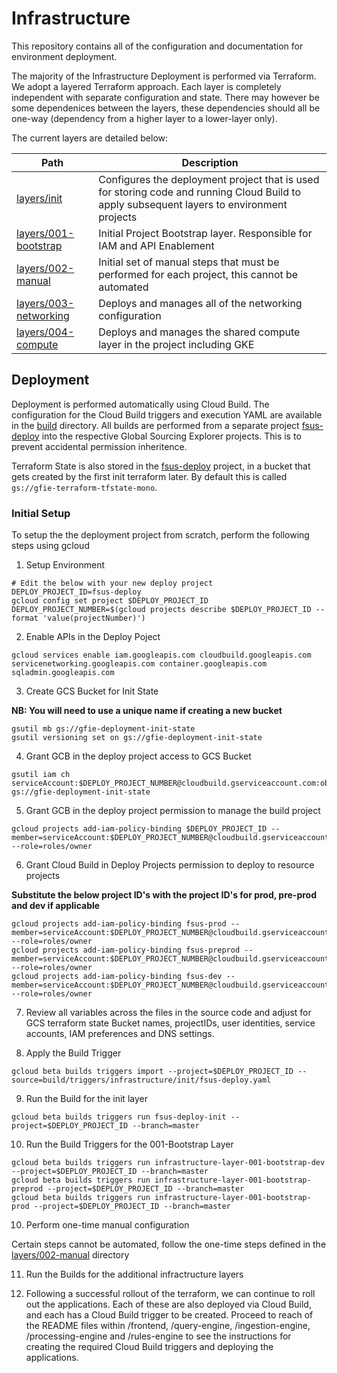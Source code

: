 # Infrastructure

This repository contains all of the configuration and documentation for environment deployment.

The majority of the Infrastructure Deployment is performed via Terraform. We adopt a layered Terraform approach. Each layer is completely independent with separate configuration and state. There may however be some dependenices between the layers, these dependencies should all be one-way (dependency from a higher layer to a lower-layer only).

The current layers are detailed below:

| Path                                           | Description                                                                                                                                |
| ---------------------------------------------- | ------------------------------------------------------------------------------------------------------------------------------------------ |
| [layers/init](layers/init)                     | Configures the deployment project that is used for storing code and running Cloud Build to apply subsequent layers to environment projects |
| [layers/001-bootstrap](layers/001-bootstrap)   | Initial Project Bootstrap layer. Responsible for IAM and API Enablement                                                                    |
| [layers/002-manual](layers/002-manual)         | Initial set of manual steps that must be performed for each project, this cannot be automated                                              |
| [layers/003-networking](layers/003-networking) | Deploys and manages all of the networking configuration                                                                                    |
| [layers/004-compute](layers/004-compute)       | Deploys and manages the shared compute layer in the project including GKE                                                                  |

## Deployment

Deployment is performed automatically using Cloud Build. The configuration for the Cloud Build triggers and execution YAML are available in the [build](build) directory. All builds are performed from a separate project [fsus-deploy](https://pantheon.corp.google.com/home/dashboard?project=fsus-deploy&folder=&organizationId=) into the respective Global Sourcing Explorer projects. This is to prevent accidental permission inheritence.

Terraform State is also stored in the [fsus-deploy](https://pantheon.corp.google.com/home/dashboard?project=fsus-deploy&folder=&organizationId=) project, in a bucket that gets created by the first init terraform later. By default this is called `gs://gfie-terraform-tfstate-mono`. 

### Initial Setup

To setup the the deployment project from scratch, perform the following steps using gcloud

1. Setup Environment

```
# Edit the below with your new deploy project
DEPLOY_PROJECT_ID=fsus-deploy
gcloud config set project $DEPLOY_PROJECT_ID
DEPLOY_PROJECT_NUMBER=$(gcloud projects describe $DEPLOY_PROJECT_ID --format 'value(projectNumber)')
```

2. Enable APIs in the Deploy Poject

```
gcloud services enable iam.googleapis.com cloudbuild.googleapis.com servicenetworking.googleapis.com container.googleapis.com sqladmin.googleapis.com
```

3. Create GCS Bucket for Init State

**NB: You will need to use a unique name if creating a new bucket**

```
gsutil mb gs://gfie-deployment-init-state
gsutil versioning set on gs://gfie-deployment-init-state
```

4. Grant GCB in the deploy project access to GCS Bucket

```
gsutil iam ch serviceAccount:$DEPLOY_PROJECT_NUMBER@cloudbuild.gserviceaccount.com:objectAdmin gs://gfie-deployment-init-state
```

5. Grant GCB in the deploy project permission to manage the build project

```
gcloud projects add-iam-policy-binding $DEPLOY_PROJECT_ID --member=serviceAccount:$DEPLOY_PROJECT_NUMBER@cloudbuild.gserviceaccount.com --role=roles/owner
```

6. Grant Cloud Build in Deploy Projects permission to deploy to resource projects

**Substitute the below project ID's with the project ID's for prod, pre-prod and dev if applicable**

```
gcloud projects add-iam-policy-binding fsus-prod --member=serviceAccount:$DEPLOY_PROJECT_NUMBER@cloudbuild.gserviceaccount.com --role=roles/owner
gcloud projects add-iam-policy-binding fsus-preprod --member=serviceAccount:$DEPLOY_PROJECT_NUMBER@cloudbuild.gserviceaccount.com --role=roles/owner
gcloud projects add-iam-policy-binding fsus-dev --member=serviceAccount:$DEPLOY_PROJECT_NUMBER@cloudbuild.gserviceaccount.com --role=roles/owner
```

7. Review all variables across the files in the source code and adjust for GCS terraform state Bucket names, projectIDs, user identities, service accounts, IAM preferences and DNS settings. 


8. Apply the Build Trigger

```
gcloud beta builds triggers import --project=$DEPLOY_PROJECT_ID --source=build/triggers/infrastructure/init/fsus-deploy.yaml
```

9. Run the Build for the init layer
```
gcloud beta builds triggers run fsus-deploy-init --project=$DEPLOY_PROJECT_ID --branch=master
```

10. Run the Build Triggers for the 001-Bootstrap Layer

```
gcloud beta builds triggers run infrastructure-layer-001-bootstrap-dev --project=$DEPLOY_PROJECT_ID --branch=master
gcloud beta builds triggers run infrastructure-layer-001-bootstrap-preprod --project=$DEPLOY_PROJECT_ID --branch=master
gcloud beta builds triggers run infrastructure-layer-001-bootstrap-prod --project=$DEPLOY_PROJECT_ID --branch=master
```

10. Perform one-time manual configuration

Certain steps cannot be automated, follow the one-time steps defined in the [layers/002-manual](layers/002-manual) directory

11. Run the Builds for the additional infractructure layers

12. Following a successful rollout of the terraform, we can continue to roll out the applications. Each of these are also deployed via Cloud Build, and each has a Cloud Build trigger to be created. Proceed to reach of the README files within /frontend, /query-engine, /ingestion-engine, /processing-engine and /rules-engine to see the instructions for creating the required Cloud Build triggers and deploying the applications. 
